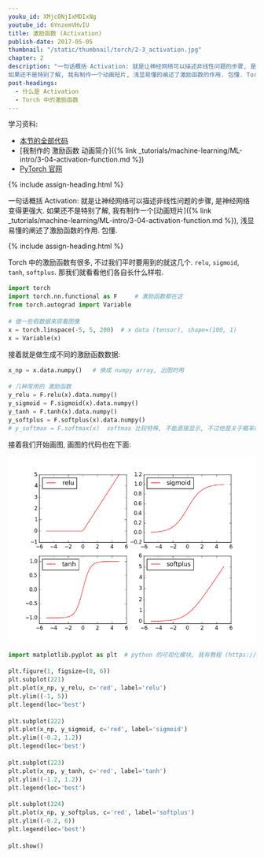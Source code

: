 ```yaml
---
youku_id: XMjc0NjIxMDIxNg
youtube_id: 6YnzemVHvIU
title: 激励函数 (Activation)
publish-date: 2017-05-05
thumbnail: "/static/thumbnail/torch/2-3_activation.jpg"
chapter: 2
description: "一句话概括 Activation: 就是让神经网络可以描述非线性问题的步骤, 是神经网络变得更强大.
如果还不是特别了解, 我有制作一个动画短片, 浅显易懂的阐述了激励函数的作用. 包懂. Torch 中的激励函数有很多, 不过我们平时要用到的就这几个. relu, sigmoid, tanh, softplus. 那我们就看看他们各自长什么样啦."
post-headings:
  - 什么是 Activation
  - Torch 中的激励函数
---
```



学习资料:
  * [本节的全部代码](https://github.com/MorvanZhou/PyTorch-Tutorial/blob/master/tutorial-contents/203_activation.py)
  * [我制作的 激励函数 动画简介]({% link _tutorials/machine-learning/ML-intro/3-04-activation-function.md %})
  * [PyTorch 官网](http://pytorch.org/)




{% include assign-heading.html %}

一句话概括 Activation: 就是让神经网络可以描述非线性问题的步骤, 是神经网络变得更强大.
如果还不是特别了解, 我有制作一个[动画短片]({% link _tutorials/machine-learning/ML-intro/3-04-activation-function.md %}), 浅显易懂的阐述了激励函数的作用. 包懂.


{% include assign-heading.html %}

Torch 中的激励函数有很多, 不过我们平时要用到的就这几个. `relu`, `sigmoid`, `tanh`, `softplus`. 那我们就看看他们各自长什么样啦.

```python
import torch
import torch.nn.functional as F     # 激励函数都在这
from torch.autograd import Variable

# 做一些假数据来观看图像
x = torch.linspace(-5, 5, 200)  # x data (tensor), shape=(100, 1)
x = Variable(x)
```

接着就是做生成不同的激励函数数据:

```python
x_np = x.data.numpy()   # 换成 numpy array, 出图时用

# 几种常用的 激励函数
y_relu = F.relu(x).data.numpy()
y_sigmoid = F.sigmoid(x).data.numpy()
y_tanh = F.tanh(x).data.numpy()
y_softplus = F.softplus(x).data.numpy()
# y_softmax = F.softmax(x)  softmax 比较特殊, 不能直接显示, 不过他是关于概率的, 用于分类
```

接着我们开始画图, 画图的代码也在下面:

<img class="course-image" src="/static/results/torch/2-3-1.png" alt="{{ page.title }}{% increment image-count %}">

```python
import matplotlib.pyplot as plt  # python 的可视化模块, 我有教程 (https://morvanzhou.github.io/tutorials/data-manipulation/plt/)

plt.figure(1, figsize=(8, 6))
plt.subplot(221)
plt.plot(x_np, y_relu, c='red', label='relu')
plt.ylim((-1, 5))
plt.legend(loc='best')

plt.subplot(222)
plt.plot(x_np, y_sigmoid, c='red', label='sigmoid')
plt.ylim((-0.2, 1.2))
plt.legend(loc='best')

plt.subplot(223)
plt.plot(x_np, y_tanh, c='red', label='tanh')
plt.ylim((-1.2, 1.2))
plt.legend(loc='best')

plt.subplot(224)
plt.plot(x_np, y_softplus, c='red', label='softplus')
plt.ylim((-0.2, 6))
plt.legend(loc='best')

plt.show()
```




